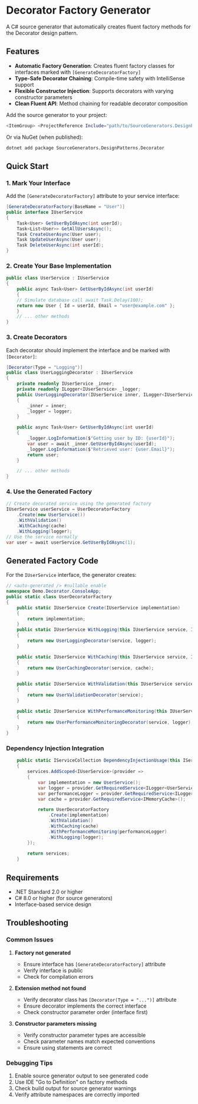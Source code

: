 # Decorator Factory Generator

A C# source generator that automatically creates fluent factory methods for the Decorator design pattern.

## Features

- **Automatic Factory Generation**: Creates fluent factory classes for interfaces marked with `[GenerateDecoratorFactory]`
- **Type-Safe Decorator Chaining**: Compile-time safety with IntelliSense support
- **Flexible Constructor Injection**: Supports decorators with varying constructor parameters
- **Clean Fluent API**: Method chaining for readable decorator composition

Add the source generator to your project:
```bash
<ItemGroup> <ProjectReference Include="path/to/SourceGenerators.DesignPatterns.Decorator.csproj" OutputItemType="Analyzer" ReferenceOutputAssembly="false" /> </ItemGroup>
```

Or via NuGet (when published): 
```bash
dotnet add package SourceGenerators.DesignPatterns.Decorator
```


## Quick Start

### 1. Mark Your Interface

Add the `[GenerateDecoratorFactory]` attribute to your service interface:
```csharp
[GenerateDecoratorFactory(BaseName = "User")] 
public interface IUserService 
{ 
	Task<User> GetUserByIdAsync(int userId); 
	Task<List<User>> GetAllUsersAsync(); 
	Task CreateUserAsync(User user); 
	Task UpdateUserAsync(User user); 
	Task DeleteUserAsync(int userId);
}
```

### 2. Create Your Base Implementation
```csharp
public class UserService : IUserService 
{ 
	public async Task<User> GetUserByIdAsync(int userId) 
	{ 
	// Simulate database call await Task.Delay(100); 
	return new User { Id = userId, Email = "user@example.com" }; 
	}
	// ... other methods
}
```

### 3. Create Decorators

Each decorator should implement the interface and be marked with `[Decorator]`:
```csharp
[Decorator(Type = "Logging")] 
public class UserLoggingDecorator : IUserService 
{
	private readonly IUserService _inner;
	private readonly ILogger<IUserService> _logger;
	public UserLoggingDecorator(IUserService inner, ILogger<IUserService> logger)
	{
		_inner = inner;
		_logger = logger;
	}

	public async Task<User> GetUserByIdAsync(int userId)
	{
		_logger.LogInformation($"Getting user by ID: {userId}");
		var user = await _inner.GetUserByIdAsync(userId);
		_logger.LogInformation($"Retrieved user: {user.Email}");
		return user;
	}

	// ... other methods
}
```

### 4. Use the Generated Factory
```csharp
// Create decorated service using the generated factory 
IUserService userService = UserDecoratorFactory 
	.Create(new UserService())
	.WithValidation() 
	.WithCaching(cache) 
	.WithLogging(logger);
// Use the service normally 
var user = await userService.GetUserByIdAsync(1);
```

## Generated Factory Code

For the `IUserService` interface, the generator creates:
```csharp
// <auto-generated /> #nullable enable
namespace Demo.Decorator.ConsoleApp;
public static class UserDecoratorFactory 
{ 
	public static IUserService Create(IUserService implementation) 
	{ 
		return implementation; 
	}
	public static IUserService WithLogging(this IUserService service, ILogger<IUserService> logger)
	{
		return new UserLoggingDecorator(service, logger);
	}

	public static IUserService WithCaching(this IUserService service, IMemoryCache cache)
	{
		return new UserCachingDecorator(service, cache);
	}

	public static IUserService WithValidation(this IUserService service)
	{
		return new UserValidationDecorator(service);
	}

	public static IUserService WithPerformanceMonitoring(this IUserService service, ILogger<UserPerformanceMonitoringDecorator> logger)
	{
		return new UserPerformanceMonitoringDecorator(service, logger);
	}
}
```

### Dependency Injection Integration
```csharp
	public static IServiceCollection DependencyInjectionUsage(this IServiceCollection services)
	{
		services.AddScoped<IUserService>(provider =>
		{
			var implementation = new UserService();
			var logger = provider.GetRequiredService<ILogger<UserService>>();
			var performanceLogger = provider.GetRequiredService<ILogger<UserPerformanceMonitoringDecorator>>();
			var cache = provider.GetRequiredService<IMemoryCache>();

			return UserDecoratorFactory
				.Create(implementation)
				.WithValidation()
				.WithCaching(cache)
				.WithPerformanceMonitoring(performanceLogger)
				.WithLogging(logger);
		});
		
		return services;
	}
```

## Requirements

- .NET Standard 2.0 or higher
- C# 8.0 or higher (for source generators)
- Interface-based service design

## Troubleshooting

### Common Issues

1. **Factory not generated**
   - Ensure interface has `[GenerateDecoratorFactory]` attribute
   - Verify interface is public
   - Check for compilation errors

2. **Extension method not found**
   - Verify decorator class has `[Decorator(Type = "...")]` attribute
   - Ensure decorator implements the correct interface
   - Check constructor parameter order (interface first)

3. **Constructor parameters missing**
   - Verify constructor parameter types are accessible
   - Check parameter names match expected conventions
   - Ensure using statements are correct

### Debugging Tips

1. Enable source generator output to see generated code
2. Use IDE "Go to Definition" on factory methods
3. Check build output for source generator warnings
4. Verify attribute namespaces are correctly imported